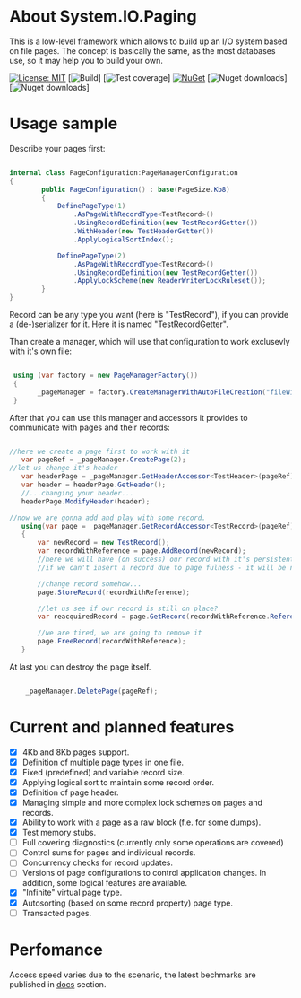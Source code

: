 
# About System.IO.Paging
This is a low-level framework which allows to build up an I/O system based on file pages. 
The concept is basically the same, as the most databases use, so it may help you to build your own.

[![License: MIT](https://img.shields.io/badge/License-MIT-blue.svg)](LICENSE)
[![Build](https://img.shields.io/gitlab/pipeline/kayanme/System.IO.Paging.svg?style=flat)]
[![Test coverage](https://img.shields.io/coveralls/github/kayanme/System.IO.Paging.svg?style=flat)]
[![NuGet](https://img.shields.io/nuget/v/Addiction.System.IO.Paging.PhysicalLevel.svg)](https://www.nuget.org/packages/Addiction.System.IO.Paging.PhysicalLevel)
[![Nuget downloads](https://img.shields.io/nuget/dt/Addiction.System.IO.Paging.PhysicalLevel.svg?style=flat)]
[![Nuget downloads](https://img.shields.io/nuget/dt/Addiction.System.IO.Paging.LogicalLevel.svg?style=flat)]

# Usage sample
Describe your pages first:

```C#

internal class PageConfiguration:PageManagerConfiguration
{
        public PageConfiguration() : base(PageSize.Kb8)
        {            
            DefinePageType(1)
                .AsPageWithRecordType<TestRecord>()
                .UsingRecordDefinition(new TestRecordGetter())
				.WithHeader(new TestHeaderGetter())
                .ApplyLogicalSortIndex();

            DefinePageType(2)
                .AsPageWithRecordType<TestRecord>()
                .UsingRecordDefinition(new TestRecordGetter())
                .ApplyLockScheme(new ReaderWriterLockRuleset());
        }
}

```

Record can be any type you want (here is "TestRecord"), if you can provide a (de-)serializer for it. Here it is named "TestRecordGetter".

Than create a manager, which will use that configuration to work exclusevly with it's own file:

```C#

 using (var factory = new PageManagerFactory())
 {
       _pageManager = factory.CreateManagerWithAutoFileCreation("fileWithPages", new PageConfiguration());
 }

 ```

 After that you can use this manager and accessors it provides to communicate with pages and their records:

 ```C#

 //here we create a page first to work with it
    var pageRef = _pageManager.CreatePage(2);
//let us change it's header
	var headerPage = _pageManager.GetHeaderAccessor<TestHeader>(pageRef);
	var header = headerPage.GetHeader();
	//...changing your header...
	headerPage.ModifyHeader(header);

//now we are gonna add and play with some record.
	using(var page = _pageManager.GetRecordAccessor<TestRecord>(pageRef))
	{
	    var newRecord = new TestRecord();
		var recordWithReference = page.AddRecord(newRecord);
		//here we will have (on success) our record with it's persistent page reference.
		//if we can't insert a record due to page fulness - it will be null, so take care

		//change record somehow...
		page.StoreRecord(recordWithReference);

		//let us see if our record is still on place?
		var reacquiredRecord = page.GetRecord(recordWithReference.Reference);

		//we are tired, we are going to remove it
		page.FreeRecord(recordWithReference);
	}

```

At last you can destroy the page itself.

```C#

	_pageManager.DeletePage(pageRef);

```

# Current and planned features 
- [x] 4Kb and 8Kb pages support.
- [x] Definition of multiple page types in one file.
- [x] Fixed (predefined) and variable record size.
- [x] Applying logical sort to maintain some record order.
- [x] Definition of page header.
- [x] Managing simple and more complex lock schemes on pages and records.
- [x] Ability to work with a page as a raw block (f.e. for some dumps).
- [x] Test memory stubs.
- [ ] Full covering diagnostics (currently only some operations are covered)
- [ ] Control sums for pages and individual records.
- [ ] Concurrency checks for record updates.
- [ ] Versions of page configurations to control application changes.
In addition, some logical features are available.
- [x] "Infinite" virtual page type.
- [x] Autosorting (based on some record property) page type.
- [ ] Transacted pages.

# Perfomance
Access speed varies due to the scenario, the latest bechmarks are published in [docs](/docs/benchmarks) section.
